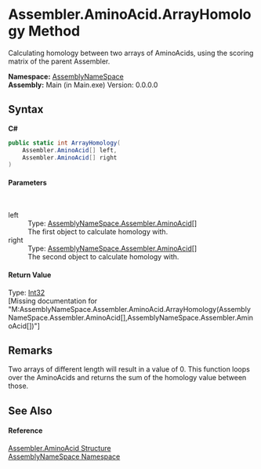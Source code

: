 # Assembler.AminoAcid.ArrayHomology Method 
 

Calculating homology between two arrays of AminoAcids, using the scoring matrix of the parent Assembler.

**Namespace:**&nbsp;<a href="6bcc80ef-5cfd-db5f-1eb2-7297d1c16397">AssemblyNameSpace</a><br />**Assembly:**&nbsp;Main (in Main.exe) Version: 0.0.0.0

## Syntax

**C#**<br />
``` C#
public static int ArrayHomology(
	Assembler.AminoAcid[] left,
	Assembler.AminoAcid[] right
)
```


#### Parameters
&nbsp;<dl><dt>left</dt><dd>Type: <a href="6c08d832-b4a6-5a74-e503-fb03127f8c59">AssemblyNameSpace.Assembler.AminoAcid</a>[]<br />The first object to calculate homology with.</dd><dt>right</dt><dd>Type: <a href="6c08d832-b4a6-5a74-e503-fb03127f8c59">AssemblyNameSpace.Assembler.AminoAcid</a>[]<br />The second object to calculate homology with.</dd></dl>

#### Return Value
Type: <a href="http://msdn2.microsoft.com/en-us/library/td2s409d" target="_blank">Int32</a><br />\[Missing <returns> documentation for "M:AssemblyNameSpace.Assembler.AminoAcid.ArrayHomology(AssemblyNameSpace.Assembler.AminoAcid[],AssemblyNameSpace.Assembler.AminoAcid[])"\]

## Remarks
Two arrays of different length will result in a value of 0. This function loops over the AminoAcids and returns the sum of the homology value between those.

## See Also


#### Reference
<a href="6c08d832-b4a6-5a74-e503-fb03127f8c59">Assembler.AminoAcid Structure</a><br /><a href="6bcc80ef-5cfd-db5f-1eb2-7297d1c16397">AssemblyNameSpace Namespace</a><br />